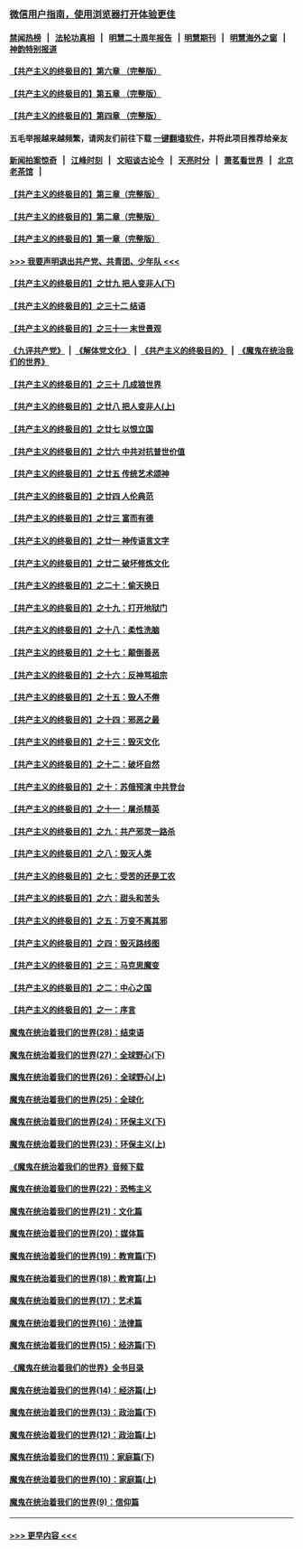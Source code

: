 ### [微信用户指南，使用浏览器打开体验更佳](https://github.com/gfw-breaker/banned-news1/blob/master/indexes/wechat-guide.md?t=0)
#### [禁闻热榜](热点新闻.md?t=0)  &nbsp;&nbsp;|&nbsp;&nbsp; [法轮功真相](https://github.com/gfw-breaker/truth/blob/master/README.md?t=0) &nbsp;&nbsp;|&nbsp;&nbsp; [明慧二十周年报告](https://github.com/gfw-breaker/mh-reports/blob/master/README.md?t=0) &nbsp;&nbsp;|&nbsp;&nbsp;[明慧期刊](https://github.com/gfw-breaker/mh-qikan) &nbsp;&nbsp;|&nbsp;&nbsp; [明慧海外之窗](https://github.com/gfw-breaker/mh-news/blob/master/README.md?t=0) &nbsp;&nbsp;|&nbsp;&nbsp; [神韵特别报道](https://github.com/gfw-breaker/mh-news/blob/master/shenyun.md?t=0)
#### [【共产主义的终极目的】第六章 （完整版）](../pages/nsc422/n11428913.md?t=02092302) 
#### [【共产主义的终极目的】第五章 （完整版）](../pages/nsc422/n11428912.md?t=02092302) 
#### [【共产主义的终极目的】第四章 （完整版）](../pages/nsc422/n11428907.md?t=02092302) 
#### 五毛举报越来越频繁，请网友们前往下载 [一键翻墙软件](https://github.com/gfw-breaker/ssr-accounts)，并将此项目推荐给亲友
#### [新闻拍案惊奇](https://github.com/gfw-breaker/banned-news1/blob/master/pages/link4.md) &nbsp;&nbsp;|&nbsp;&nbsp; [江峰时刻](https://github.com/gfw-breaker/banned-news1/blob/master/pages/link4.md) &nbsp;&nbsp;|&nbsp;&nbsp; [文昭谈古论今](https://github.com/gfw-breaker/banned-news1/blob/master/pages/link4.md) &nbsp;&nbsp;|&nbsp;&nbsp; [天亮时分](https://github.com/gfw-breaker/banned-news1/blob/master/pages/link4.md) &nbsp;&nbsp;|&nbsp;&nbsp; [萧茗看世界](https://github.com/gfw-breaker/banned-news1/blob/master/pages/link4.md) &nbsp;&nbsp;|&nbsp;&nbsp; [北京老茶馆](https://github.com/gfw-breaker/banned-news1/blob/master/pages/link4.md) &nbsp;&nbsp;|&nbsp;&nbsp; 
#### [【共产主义的终极目的】第三章（完整版）](../pages/nsc422/n11428848.md?t=02092302) 
#### [【共产主义的终极目的】第二章（完整版）](../pages/nsc422/n11428831.md?t=02092302) 
#### [【共产主义的终极目的】第一章（完整版）](../pages/nsc422/n11417651.md?t=02092302) 
#### [>>> 我要声明退出共产党、共青团、少年队 <<<](https://github.com/begood0513/goodnews/blob/master/quit/letter.md) 
#### [【共产主义的终极目的】之廿九 把人变非人(下)](../pages/nsc422/n11344140.md?t=02092302) 
#### [【共产主义的终极目的】之三十二 结语](../pages/nsc422/n11360535.md?t=02092302) 
#### [【共产主义的终极目的】之三十一 末世景观](../pages/nsc422/n11351129.md?t=02092302) 
#### [《九评共产党》](https://github.com/begood0513/9ping.md/blob/master/README.md) &nbsp;|&nbsp; [《解体党文化》](../../../../jtdwh.md/blob/master/README.md)  &nbsp;|&nbsp; [《共产主义的终极目的》](../../../../gczydzjmd.md/blob/master/README.md) &nbsp;|&nbsp; [《魔鬼在统治我们的世界》](../../../../mgztzwmdsj.md/blob/master/README.md) 
#### [【共产主义的终极目的】之三十 几成狼世界](../pages/nsc422/n11348280.md?t=02092302) 
#### [【共产主义的终极目的】之廿八 把人变非人(上)](../pages/nsc422/n11340492.md?t=02092302) 
#### [【共产主义的终极目的】之廿七 以恨立国](../pages/nsc422/n11336944.md?t=02092302) 
#### [【共产主义的终极目的】之廿六 中共对抗普世价值](../pages/nsc422/n11324785.md?t=02092302) 
#### [【共产主义的终极目的】之廿五 传统艺术颂神](../pages/nsc422/n11296396.md?t=02092302) 
#### [【共产主义的终极目的】之廿四 人伦典范](../pages/nsc422/n11296397.md?t=02092302) 
#### [【共产主义的终极目的】之廿三 富而有德](../pages/nsc422/n11283598.md?t=02092302) 
#### [【共产主义的终极目的】之廿一 神传语言文字](../pages/nsc422/n11263265.md?t=02092302) 
#### [【共产主义的终极目的】之廿二 破坏修炼文化](../pages/nsc422/n11245728.md?t=02092302) 
#### [【共产主义的终极目的】之二十：偷天换日](../pages/nsc422/n11238846.md?t=02092302) 
#### [【共产主义的终极目的】之十九：打开地狱门](../pages/nsc422/n11206376.md?t=02092302) 
#### [【共产主义的终极目的】之十八：柔性洗脑](../pages/nsc422/n11199994.md?t=02092302) 
#### [【共产主义的终极目的】之十七：颠倒善恶](../pages/nsc422/n11179782.md?t=02092302) 
#### [【共产主义的终极目的】之十六：反神骂祖宗](../pages/nsc422/n11166798.md?t=02092302) 
#### [【共产主义的终极目的】之十五：毁人不倦](../pages/nsc422/n11166792.md?t=02092302) 
#### [【共产主义的终极目的】之十四：邪恶之最](../pages/nsc422/n11150249.md?t=02092302) 
#### [【共产主义的终极目的】之十三：毁灭文化](../pages/nsc422/n11135227.md?t=02092302) 
#### [【共产主义的终极目的】之十二：破坏自然](../pages/nsc422/n11135214.md?t=02092302) 
#### [【共产主义的终极目的】之十：苏俄预演 中共登台](../pages/nsc422/n11118424.md?t=02092302) 
#### [【共产主义的终极目的】之十一：屠杀精英](../pages/nsc422/n11118442.md?t=02092302) 
#### [【共产主义的终极目的】之九：共产邪灵一路杀](../pages/nsc422/n11114139.md?t=02092302) 
#### [【共产主义的终极目的】之八：毁灭人类](../pages/nsc422/n11108503.md?t=02092302) 
#### [【共产主义的终极目的】之七：受苦的还是工农](../pages/nsc422/n11101809.md?t=02092302) 
#### [【共产主义的终极目的】之六：甜头和苦头](../pages/nsc422/n11096971.md?t=02092302) 
#### [【共产主义的终极目的】之五：万变不离其邪](../pages/nsc422/n11091285.md?t=02092302) 
#### [【共产主义的终极目的】之四：毁灭路线图](../pages/nsc422/n11086284.md?t=02092302) 
#### [【共产主义的终极目的】之三：马克思魔变](../pages/nsc422/n11061941.md?t=02092302) 
#### [【共产主义的终极目的】之二：中心之国](../pages/nsc422/n11047728.md?t=02092302) 
#### [【共产主义的终极目的】之一：序言](../pages/nsc422/n11086077.md?t=02092302) 
#### [魔鬼在统治着我们的世界(28)：结束语](../pages/nsc422/n10936246.md?t=02092302) 
#### [魔鬼在统治着我们的世界(27)：全球野心(下)](../pages/nsc422/n10928319.md?t=02092302) 
#### [魔鬼在统治着我们的世界(26)：全球野心(上)](../pages/nsc422/n10900318.md?t=02092302) 
#### [魔鬼在统治着我们的世界(25)：全球化](../pages/nsc422/n10788205.md?t=02092302) 
#### [魔鬼在统治着我们的世界(24)：环保主义(下)](../pages/nsc422/n10695307.md?t=02092302) 
#### [魔鬼在统治着我们的世界(23)：环保主义(上)](../pages/nsc422/n10688613.md?t=02092302) 
#### [《魔鬼在统治着我们的世界》音频下载](../pages/nsc422/n10635553.md?t=02092302) 
#### [魔鬼在统治着我们的世界(22)：恐怖主义](../pages/nsc422/n10614727.md?t=02092302) 
#### [魔鬼在统治着我们的世界(21)：文化篇](../pages/nsc422/n10597706.md?t=02092302) 
#### [魔鬼在统治着我们的世界(20)：媒体篇](../pages/nsc422/n10586579.md?t=02092302) 
#### [魔鬼在统治着我们的世界(19)：教育篇(下)](../pages/nsc422/n10564808.md?t=02092302) 
#### [魔鬼在统治着我们的世界(18)：教育篇(上)](../pages/nsc422/n10526970.md?t=02092302) 
#### [魔鬼在统治着我们的世界(17)：艺术篇](../pages/nsc422/n10499093.md?t=02092302) 
#### [魔鬼在统治着我们的世界(16)：法律篇](../pages/nsc422/n10485969.md?t=02092302) 
#### [魔鬼在统治着我们的世界(15)：经济篇(下)](../pages/nsc422/n10469975.md?t=02092302) 
#### [《魔鬼在统治着我们的世界》全书目录](../pages/nsc422/n10464261.md?t=02092302) 
#### [魔鬼在统治着我们的世界(14)：经济篇(上)](../pages/nsc422/n10457370.md?t=02092302) 
#### [魔鬼在统治着我们的世界(13)：政治篇(下)](../pages/nsc422/n10448270.md?t=02092302) 
#### [魔鬼在统治着我们的世界(12)：政治篇(上)](../pages/nsc422/n10444576.md?t=02092302) 
#### [魔鬼在统治着我们的世界(11)：家庭篇(下)](../pages/nsc422/n10440961.md?t=02092302) 
#### [魔鬼在统治着我们的世界(10)：家庭篇(上)](../pages/nsc422/n10435448.md?t=02092302) 
#### [魔鬼在统治着我们的世界(9)：信仰篇](../pages/nsc422/n10432159.md?t=02092302) 

----
#### [ >>> 更早内容 <<< ](../indexes/nsc422-earlier.md)
